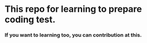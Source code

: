 # This repo for learning to prepare coding test. 
### If you want to learning too, you can contribution at this.

